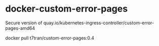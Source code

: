 # docker-custom-error-pages
Secure version of quay.io/kubernetes-ingress-controller/custom-error-pages-amd64

  docker pull t7tran/custom-error-pages:0.4
